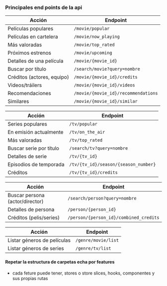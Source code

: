 ### Principales end points de la api 

| Acción                     | Endpoint                            |
| -------------------------- | ----------------------------------- |
| Películas populares        | `/movie/popular`                    |
| Películas en cartelera     | `/movie/now_playing`                |
| Más valoradas              | `/movie/top_rated`                  |
| Próximos estrenos          | `/movie/upcoming`                   |
| Detalles de una película   | `/movie/{movie_id}`                 |
| Buscar por título          | `/search/movie?query=nombre`        |
| Créditos (actores, equipo) | `/movie/{movie_id}/credits`         |
| Videos/tráilers            | `/movie/{movie_id}/videos`          |
| Recomendaciones            | `/movie/{movie_id}/recommendations` |
| Similares                  | `/movie/{movie_id}/similar`         |


| Acción                  | Endpoint                             |
| ----------------------- | ------------------------------------ |
| Series populares        | `/tv/popular`                        |
| En emisión actualmente  | `/tv/on_the_air`                     |
| Más valoradas           | `/tv/top_rated`                      |
| Buscar serie por título | `/search/tv?query=nombre`            |
| Detalles de serie       | `/tv/{tv_id}`                        |
| Episodios de temporada  | `/tv/{tv_id}/season/{season_number}` |
| Créditos                | `/tv/{tv_id}/credits`                |


| Acción                          | Endpoint                               |
| ------------------------------- | -------------------------------------- |
| Buscar persona (actor/director) | `/search/person?query=nombre`          |
| Detalles de persona             | `/person/{person_id}`                  |
| Créditos (pelis/series)         | `/person/{person_id}/combined_credits` |


| Acción                      | Endpoint            |
| --------------------------- | ------------------- |
| Listar géneros de películas | `/genre/movie/list` |
| Listar géneros de series    | `/genre/tv/list`    |


#### Repetar la estructura de carpetas echa por features
- cada feture puede tener, stores o store slices, hooks, componentes y sus propias rutas